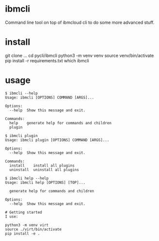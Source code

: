 # ibmcli
Command line tool on top of ibmcloud cli to do some more advanced stuff.

# install

git clone ...
cd pycli/ibmcli
python3 -m venv venv
source venv/bin/activate
pip install -r requirements.txt
which ibmcli

# usage
```
$ ibmcli --help
Usage: ibmcli [OPTIONS] COMMAND [ARGS]...

Options:
  --help  Show this message and exit.

Commands:
  help    generate help for commands and children
  plugin

$ ibmcli plugin
Usage: ibmcli plugin [OPTIONS] COMMAND [ARGS]...

Options:
  --help  Show this message and exit.

Commands:
  install    install all plugins
  uninstall  uninstall all plugins

$ ibmcli help --help
Usage: ibmcli help [OPTIONS] [TOP]...

  generate help for commands and children

Options:
  --help  Show this message and exit.

# Getting started
I use:

python3 -m venv virt
source ./virt/bin/activate
pip install -e .

